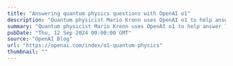 ```yaml
---
title: "Answering quantum physics questions with OpenAI o1"
description: "Quantum physicist Mario Krenn uses OpenAI o1 to help answer life's biggest questions."
summary: "Quantum physicist Mario Krenn uses OpenAI o1 to help answer life's biggest questions."
pubDate: "Thu, 12 Sep 2024 00:00:00 GMT"
source: "OpenAI Blog"
url: "https://openai.com/index/o1-quantum-physics"
thumbnail: ""
---
```


